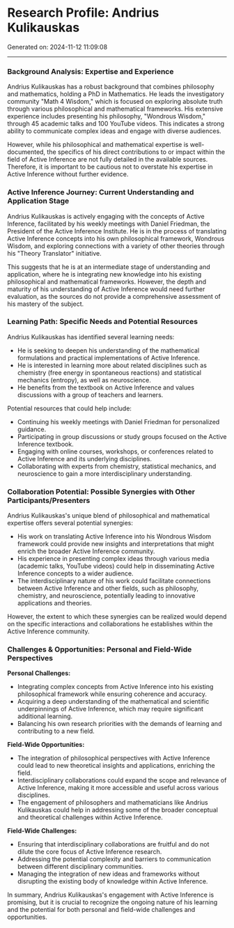 # Research Profile: Andrius Kulikauskas

Generated on: 2024-11-12 11:09:08

---

### Background Analysis: Expertise and Experience

Andrius Kulikauskas has a robust background that combines philosophy and mathematics, holding a PhD in Mathematics. He leads the investigatory community "Math 4 Wisdom," which is focused on exploring absolute truth through various philosophical and mathematical frameworks. His extensive experience includes presenting his philosophy, "Wondrous Wisdom," through 45 academic talks and 100 YouTube videos. This indicates a strong ability to communicate complex ideas and engage with diverse audiences.

However, while his philosophical and mathematical expertise is well-documented, the specifics of his direct contributions to or impact within the field of Active Inference are not fully detailed in the available sources. Therefore, it is important to be cautious not to overstate his expertise in Active Inference without further evidence.

### Active Inference Journey: Current Understanding and Application Stage

Andrius Kulikauskas is actively engaging with the concepts of Active Inference, facilitated by his weekly meetings with Daniel Friedman, the President of the Active Inference Institute. He is in the process of translating Active Inference concepts into his own philosophical framework, Wondrous Wisdom, and exploring connections with a variety of other theories through his "Theory Translator" initiative.

This suggests that he is at an intermediate stage of understanding and application, where he is integrating new knowledge into his existing philosophical and mathematical frameworks. However, the depth and maturity of his understanding of Active Inference would need further evaluation, as the sources do not provide a comprehensive assessment of his mastery of the subject.

### Learning Path: Specific Needs and Potential Resources

Andrius Kulikauskas has identified several learning needs:
- He is seeking to deepen his understanding of the mathematical formulations and practical implementations of Active Inference.
- He is interested in learning more about related disciplines such as chemistry (free energy in spontaneous reactions) and statistical mechanics (entropy), as well as neuroscience.
- He benefits from the textbook on Active Inference and values discussions with a group of teachers and learners.

Potential resources that could help include:
- Continuing his weekly meetings with Daniel Friedman for personalized guidance.
- Participating in group discussions or study groups focused on the Active Inference textbook.
- Engaging with online courses, workshops, or conferences related to Active Inference and its underlying disciplines.
- Collaborating with experts from chemistry, statistical mechanics, and neuroscience to gain a more interdisciplinary understanding.

### Collaboration Potential: Possible Synergies with Other Participants/Presenters

Andrius Kulikauskas's unique blend of philosophical and mathematical expertise offers several potential synergies:
- His work on translating Active Inference into his Wondrous Wisdom framework could provide new insights and interpretations that might enrich the broader Active Inference community.
- His experience in presenting complex ideas through various media (academic talks, YouTube videos) could help in disseminating Active Inference concepts to a wider audience.
- The interdisciplinary nature of his work could facilitate connections between Active Inference and other fields, such as philosophy, chemistry, and neuroscience, potentially leading to innovative applications and theories.

However, the extent to which these synergies can be realized would depend on the specific interactions and collaborations he establishes within the Active Inference community.

### Challenges & Opportunities: Personal and Field-Wide Perspectives

**Personal Challenges:**
- Integrating complex concepts from Active Inference into his existing philosophical framework while ensuring coherence and accuracy.
- Acquiring a deep understanding of the mathematical and scientific underpinnings of Active Inference, which may require significant additional learning.
- Balancing his own research priorities with the demands of learning and contributing to a new field.

**Field-Wide Opportunities:**
- The integration of philosophical perspectives with Active Inference could lead to new theoretical insights and applications, enriching the field.
- Interdisciplinary collaborations could expand the scope and relevance of Active Inference, making it more accessible and useful across various disciplines.
- The engagement of philosophers and mathematicians like Andrius Kulikauskas could help in addressing some of the broader conceptual and theoretical challenges within Active Inference.

**Field-Wide Challenges:**
- Ensuring that interdisciplinary collaborations are fruitful and do not dilute the core focus of Active Inference research.
- Addressing the potential complexity and barriers to communication between different disciplinary communities.
- Managing the integration of new ideas and frameworks without disrupting the existing body of knowledge within Active Inference.

In summary, Andrius Kulikauskas's engagement with Active Inference is promising, but it is crucial to recognize the ongoing nature of his learning and the potential for both personal and field-wide challenges and opportunities.